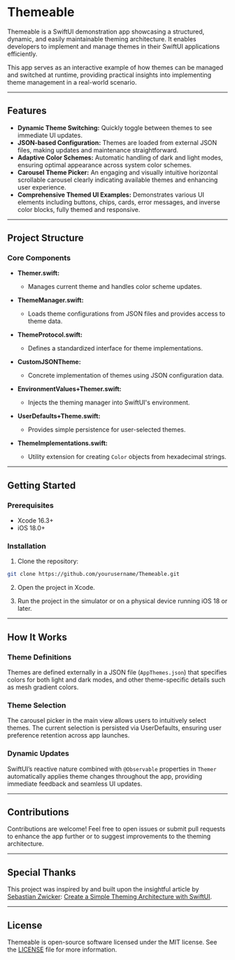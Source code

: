 # Themeable

Themeable is a SwiftUI demonstration app showcasing a structured, dynamic, and easily maintainable theming architecture. It enables developers to implement and manage themes in their SwiftUI applications efficiently.

This app serves as an interactive example of how themes can be managed and switched at runtime, providing practical insights into implementing theme management in a real-world scenario.

---

## Features

* **Dynamic Theme Switching:** Quickly toggle between themes to see immediate UI updates.
* **JSON-based Configuration:** Themes are loaded from external JSON files, making updates and maintenance straightforward.
* **Adaptive Color Schemes:** Automatic handling of dark and light modes, ensuring optimal appearance across system color schemes.
* **Carousel Theme Picker:** An engaging and visually intuitive horizontal scrollable carousel clearly indicating available themes and enhancing user experience.
* **Comprehensive Themed UI Examples:** Demonstrates various UI elements including buttons, chips, cards, error messages, and inverse color blocks, fully themed and responsive.

---

## Project Structure

### Core Components

* **Themer.swift:**

  * Manages current theme and handles color scheme updates.

* **ThemeManager.swift:**

  * Loads theme configurations from JSON files and provides access to theme data.

* **ThemeProtocol.swift:**

  * Defines a standardized interface for theme implementations.

* **CustomJSONTheme:**

  * Concrete implementation of themes using JSON configuration data.

* **EnvironmentValues+Themer.swift:**

  * Injects the theming manager into SwiftUI's environment.

* **UserDefaults+Theme.swift:**

  * Provides simple persistence for user-selected themes.

* **ThemeImplementations.swift:**

  * Utility extension for creating `Color` objects from hexadecimal strings.

---

## Getting Started

### Prerequisites

* Xcode 16.3+
* iOS 18.0+

### Installation

1. Clone the repository:

```bash
git clone https://github.com/yourusername/Themeable.git
```

2. Open the project in Xcode.

3. Run the project in the simulator or on a physical device running iOS 18 or later.

---

## How It Works

### Theme Definitions

Themes are defined externally in a JSON file (`AppThemes.json`) that specifies colors for both light and dark modes, and other theme-specific details such as mesh gradient colors.

### Theme Selection

The carousel picker in the main view allows users to intuitively select themes. The current selection is persisted via UserDefaults, ensuring user preference retention across app launches.

### Dynamic Updates

SwiftUI’s reactive nature combined with `@Observable` properties in `Themer` automatically applies theme changes throughout the app, providing immediate feedback and seamless UI updates.

---

## Contributions

Contributions are welcome! Feel free to open issues or submit pull requests to enhance the app further or to suggest improvements to the theming architecture.

---

## Special Thanks

This project was inspired by and built upon the insightful article by [Sebastian Zwicker](https://medium.com/@szwicker): [Create a Simple Theming Architecture with SwiftUI](https://medium.com/@szwicker/create-a-simple-theming-architecture-with-swiftui-510df4c20c8e).

---

## License

Themeable is open-source software licensed under the MIT license. See the [LICENSE](LICENSE) file for more information.

